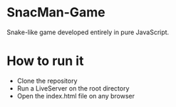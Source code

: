 # SnacMan-Game
Snake-like game developed entirely in pure JavaScript.

# How to run it
- Clone the repository
- Run a LiveServer on the root directory
- Open the index.html file on any browser
